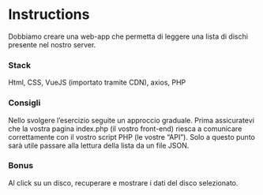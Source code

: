 # Instructions
Dobbiamo creare una web-app che permetta di leggere una lista di dischi presente nel nostro server.

### Stack
Html, CSS, VueJS (importato tramite CDN), axios, PHP

### Consigli
Nello svolgere l’esercizio seguite un approccio graduale.
Prima assicuratevi che la vostra pagina index.php (il vostro front-end) riesca a comunicare correttamente con il vostro script PHP (le vostre “API”).
Solo a questo punto sarà utile passare alla lettura della lista da un file JSON.

### Bonus
Al click su un disco, recuperare e mostrare i dati del disco selezionato.
